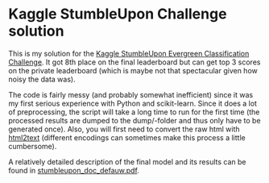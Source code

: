 Kaggle StumbleUpon Challenge solution
==================

This is my solution for the [Kaggle StumbleUpon Evergreen Classification Challenge](https://www.kaggle.com/c/stumbleupon). It got 8th place on the final leaderboard but can get top 3 scores on the private leaderboard (which is maybe not that spectacular given how noisy the data was). 

The code is fairly messy (and probably somewhat inefficient) since it was my first serious experience with Python and scikit-learn. Since it does a lot of preprocessing, the script will take a long time to run for the first time (the processed results are dumped to the dump/-folder and thus only have to be generated once). Also, you will first need to convert the raw html with [html2text](http://www.aaronsw.com/2002/html2text/) (different encodings can sometimes make this process a little cumbersome). 

A relatively detailed description of the final model and its results can be found in [stumbleupon_doc_defauw.pdf](https://github.com/JeffreyDF/kaggle_stumbleupon/blob/master/stumbleupon_doc_defauw.pdf). 
